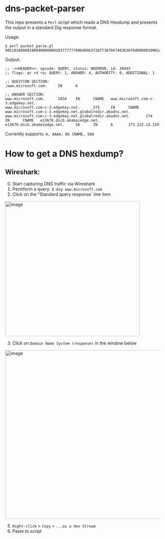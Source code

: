 # dns-packet-parser

This repo presents a `Perl` script which reads a DNS Hexdump and presents the output in a standard Dig response format.

Usage:
```
$ perl packet_parse.pl 90518180000100040000000103777777096d6963726f736f667403636f6d0000010001c00c000500010000072a002303777777096d6963726f736f667407636f6d2d632d3307656467656b6579036e657400c02f0005000100000113003703777777096d6963726f736f667407636f6d2d632d3307656467656b6579036e65740b676c6f62616c726564697206616b61646e73c04dc05e000500010000011200190665313336373804647363620a616b616d616965646765c04dc0a100010001000000120004adde0ddb0000290200000000000000
```
Output:
```
;; ->>HEADER<<- opcode: QUERY, status: NOERROR, id: 36945
;; flags: qr rd ra; QUERY: 1, ANSWER: 4, AUTHORITY: 0, ADDITIONAL: 1

;; QUESTION SECTION:
;www.microsoft.com.     IN      A

;; ANSWER SECTION:
www.microsoft.com.      1834    IN      CNAME   www.microsoft.com-c-3.edgekey.net.
www.microsoft.com-c-3.edgekey.net.      275     IN      CNAME   www.microsoft.com-c-3.edgekey.net.globalredir.akadns.net.
www.microsoft.com-c-3.edgekey.net.globalredir.akadns.net.       274     IN      CNAME   e13678.dscb.akamaiedge.net. 
e13678.dscb.akamaiedge.net.     18      IN      A       173.222.13.219
```

Currently supports:
`A, AAAA, NS CNAME, SOA`

# How to get a DNS hexdump?

## Wireshark:
0. Start capturing DNS traffic via Wireshark
1. Permform a query: `$ dig www.microsoft.com`
2. Click on the "Standard query response` line item
<img width="438" alt="image" src="https://github.com/danReleases/dns-packet-parser/assets/40340005/f292b57f-f8a2-4400-91c3-d28e7f4ae68d">

3. Click on `Domain Name System (response)` in the window below
<img width="548" alt="image" src="https://github.com/danReleases/dns-packet-parser/assets/40340005/32be80c9-c1e2-4e2f-a013-5ad20f4a2597">

5. `Right-click` > `Copy` > `...as a Hex Stream`
6. Paste to script
